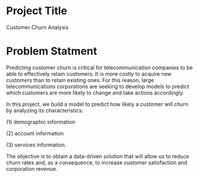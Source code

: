 # Project Title
Customer Churn Analysis
# Problem Statment 
Predicting customer churn is critical for telecommunication companies to be able to effectively retain customers. It is more costly to acquire new customers than to retain existing ones. For this reason, large telecommunications corporations are seeking to develop models to predict which customers are more likely to change and take actions accordingly.

In this project, we build a model to predict how likely a customer will churn by analyzing its characteristics:

(1) demographic information

(2) account information

(3) services information.

The objective is to obtain a data-driven solution that will allow us to reduce churn rates and, as a consequence, to increase customer satisfaction and corporation revenue.
